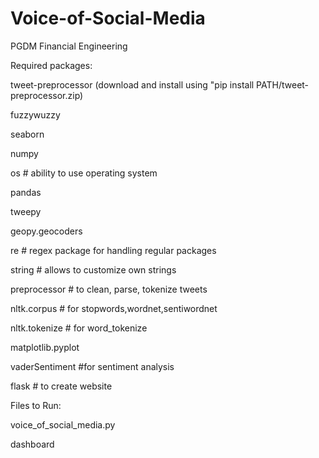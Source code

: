 # Voice-of-Social-Media
PGDM Financial Engineering

Required packages:

tweet-preprocessor
(download and install using "pip install PATH/tweet-preprocessor.zip)

fuzzywuzzy

seaborn

numpy

os # ability to use operating system

pandas

tweepy

geopy.geocoders

re # regex package for handling regular packages

string # allows to customize own strings

preprocessor # to clean, parse, tokenize tweets

nltk.corpus # for stopwords,wordnet,sentiwordnet 

nltk.tokenize # for word_tokenize

matplotlib.pyplot

vaderSentiment #for sentiment analysis

flask # to create website

Files to Run:

voice_of_social_media.py

dashboard

